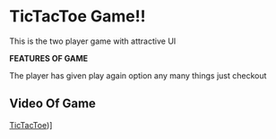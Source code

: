 # TicTacToe Game!!

This is the two player game with attractive UI 

**FEATURES OF GAME**

The player has given play again option any many things just checkout


## Video Of Game


[TicTacToe](https://www.youtube.com/watch?v=KujEEdEWtW0))]
